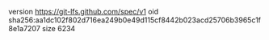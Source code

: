 version https://git-lfs.github.com/spec/v1
oid sha256:aa1dc102f802d716ea249b0e49d115cf8442b023acd25706b3965c1f8e1a7207
size 6234
